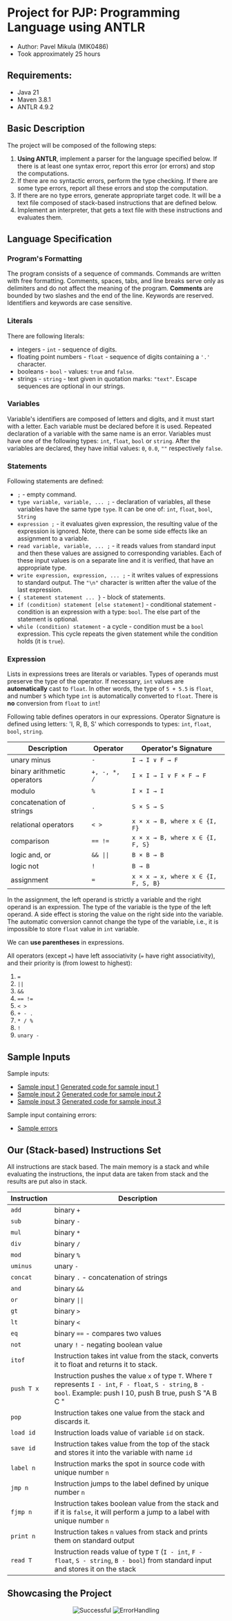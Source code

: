 # Project for PJP: Programming Language using ANTLR
- Author: Pavel Mikula (MIK0486)
- Took approximately 25 hours

## Requirements:
- Java 21
- Maven 3.8.1
- ANTLR 4.9.2

## Basic Description
The project will be composed of the following steps:
1. **Using ANTLR**, implement a parser for the language specified below. If there is at least one syntax error, report this error (or errors) and stop the computations.
2. If there are no syntactic errors, perform the type checking. If there are some type errors, report all these errors and stop the computation.
3. If there are no type errors, generate appropriate target code. It will be a text file composed of stack-based instructions that are defined below.
4. Implement an interpreter, that gets a text file with these instructions and evaluates them.

## Language Specification
### Program's Formatting
The program consists of a sequence of commands. Commands are written with free formatting. Comments, spaces, tabs, and line breaks serve only as delimiters and do not affect the meaning of the program. **Comments** are bounded by two slashes and the end of the line. Keywords are reserved. Identifiers and keywords are case sensitive.

### Literals
There are following literals:
- integers - `int` - sequence of digits.
- floating point numbers - `float` - sequence of digits containing a `'.'` character.
- booleans - `bool` - values: `true` and `false`.
- strings - `string`  - text given in quotation marks: `"text"`. Escape sequences are optional in our strings.

### Variables
Variable's identifiers are composed of letters and digits, and it must start with a letter. Each variable must be declared before it is used. Repeated declaration of a variable with the same name is an error. Variables must have one of the following types: `int`, `float`, `bool` or `string`. After the variables are declared, they have initial values: `0`, `0.0`, `""` respectively `false`.

### Statements
Following statements are defined:
- `;` - empty command.
- `type variable, variable, ... ;` - declaration of variables, all these variables have the same type `type`. It can be one of: `int`, `float`, `bool`, `String`
- `expression ;` - it evaluates given expression, the resulting value of the expression is ignored. Note, there can be some side effects like an assignment to a variable.
- `read variable, variable, ... ;` - it reads values from standard input and then these values are assigned to corresponding variables. Each of these input values is on a separate line and it is verified, that have an appropriate type.
- `write expression, expression, ... ;` - it writes values of expressions to standard output. The `"\n"` character is written after the value of the last expression.
- `{ statement statement ... }` - block of statements.
- `if (condition) statement [else statement]` - conditional statement - condition is an expression with a type: `bool`. The else part of the statement is optional.
- `while (condition) statement` - a cycle - condition must be a `bool` expression. This cycle repeats the given statement while the condition holds (it is `true`).

### Expression
Lists in expressions trees are literals or variables. Types of operands must preserve the type of the operator. If necessary, `int` values are **automatically** cast to `float`. In other words, the type of `5 + 5.5` is `float`, and number `5` which type `int` is automatically converted to `float`. There is **no** conversion from `float` to `int`!

Following table defines operators in our expressions. Operator Signature is defined using letters: 'I, R, B, S' which corresponds to types: `int`, `float`, `bool`, `string`.

| Description                 | Operator     | Operator's Signature                |
|-----------------------------|--------------|-------------------------------------|
| unary minus                 | `-`          | `I → I ∨ F → F`                     |
| binary arithmetic operators | `+, -, *, /` | `I × I → I ∨ F × F → F`             |
| modulo                      | `%`          | `I × I → I`                         |
| concatenation of strings    | `.`          | `S × S → S`                         |
| relational operators        | `< >`        | `x × x → B, where x ∈ {I, F}`       |
| comparison                  | `== !=`      | `x × x → B, where x ∈ {I, F, S}`    |
| logic and, or               | `&& \|\|`    | `B × B → B`                         |
| logic not                   | `!`          | `B → B`                             |
| assignment                  | `=`          | `x × x → x, where x ∈ {I, F, S, B}` |

In the assignment, the left operand is strictly a variable and the right operand is an expression. The type of the variable is the type of the left operand. A side effect is storing the value on the right side into the variable. The automatic conversion cannot change the type of the variable, i.e., it is impossible to store `float` value in `int` variable.

We can **use parentheses** in expressions.

All operators (except `=`) have left associativity (`=` have right associativity), and their priority is (from lowest to highest):
1. `=`
2. `||`
3. `&&`
4. `== !=`
5. `< >`
6. `+ - .`
7. `* / %`
8. `!`
9. `unary -`

## Sample Inputs
Sample inputs:
- [Sample input 1](src/main/antlr4/Project/PLC_t1.in.txt) [Generated code for sample input 1](src/main/antlr4/Project/PLC_t1.out.txt)
- [Sample input 2](src/main/antlr4/Project/PLC_t2.in.txt) [Generated code for sample input 2](src/main/antlr4/Project/PLC_t2.out.txt)
- [Sample input 3](src/main/antlr4/Project/PLC_t3.in.txt) [Generated code for sample input 3](src/main/antlr4/Project/PLC_t3.out.txt)

Sample input containing errors:
- [Sample errors](src/main/antlr4/Project/PLC_errors.in.txt)

## Our (Stack-based) Instructions Set
All instructions are stack based. The main memory is a stack and while evaluating the instructions, the input data are taken from stack and the results are put also in stack.

| Instruction | Description                                                                                                                                                           |
|-------------|-----------------------------------------------------------------------------------------------------------------------------------------------------------------------|
| `add`       | binary `+`                                                                                                                                                            |
| `sub`       | binary `-`                                                                                                                                                            |
| `mul`       | binary `*`                                                                                                                                                            |
| `div`       | binary `/`                                                                                                                                                            |
| `mod`       | binary `%`                                                                                                                                                            |
| `uminus`    | unary `-`                                                                                                                                                             |
| `concat`    | binary `.` - concatenation of strings                                                                                                                                 |
| `and`       | binary `&&`                                                                                                                                                           |
| `or`        | binary `\|\|`                                                                                                                                                         |
| `gt`        | binary `>`                                                                                                                                                            |
| `lt`        | binary `<`                                                                                                                                                            |
| `eq`        | binary `==` - compares two values                                                                                                                                     |
| `not`       | unary `!` - negating boolean value                                                                                                                                    |
| `itof`      | Instruction takes int value from the stack, converts it to float and returns it to stack.                                                                             |
| `push T x`  | Instruction pushes the value `x` of type `T`. Where `T` represents `I - int`, `F - float`, `S - string`, `B - bool`. Example: push I 10, push B true, push S "A B C " |
| `pop`       | Instruction takes one value from the stack and discards it.                                                                                                           |
| `load id`   | Instruction loads value of variable `id` on stack.                                                                                                                    |
| `save id`   | Instruction takes value from the top of the stack and stores it into the variable with name `id`                                                                      |
| `label n`   | Instruction marks the spot in source code with unique number `n`                                                                                                      |
| `jmp n`     | Instruction jumps to the label defined by unique number `n`                                                                                                           |
| `fjmp n`    | Instruction takes boolean value from the stack and if it is `false`, it will perform a jump to a label with unique number `n`                                         |
| `print n`   | Instruction takes `n` values from stack and prints them on standard output                                                                                            |
| `read T`    | Instruction reads value of type `T` (`I - int`, `F - float`, `S - string`, `B - bool`) from standard input and stores it on the stack                                 |

## Showcasing the Project
<p align="center">
    <img src="assets/Successful.png" alt="Successful"> 
    <img src="assets/ErrorHandling.png" alt="ErrorHandling"> 
</p>
